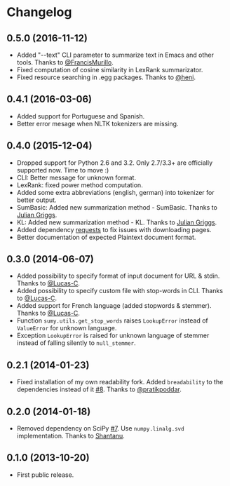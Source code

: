# Changelog

## 0.5.0 (2016-11-12)
- Added "--text" CLI parameter to summarize text in Emacs and other tools. Thanks to [@FrancisMurillo](https://github.com/FrancisMurillo).
- Fixed computation of cosine similarity in LexRank summarizator.
- Fixed resource searching in .egg packages. Thanks to [@heni](https://github.com/heni).

## 0.4.1 (2016-03-06)
- Added support for Portuguese and Spanish.
- Better error mesage when NLTK tokenizers are missing.

## 0.4.0 (2015-12-04)
-   Dropped support for Python 2.6 and 3.2. Only 2.7/3.3+ are officially supported now. Time to move :)
-   CLI: Better message for unknown format.
-   LexRank: fixed power method computation.
-   Added some extra abbreviations (english, german) into tokenizer for better output.
-   SumBasic: Added new summarization method - SumBasic. Thanks to [Julian Griggs](https://github.com/JulianGriggs).
-   KL: Added new summarization method - KL. Thanks to [Julian Griggs](https://github.com/JulianGriggs).
-   Added dependency [requests](http://docs.python-requests.org/en/latest/) to fix issues with downloading pages.
-   Better documentation of expected Plaintext document format.

## 0.3.0 (2014-06-07)
-   Added possibility to specify format of input document for URL & stdin. Thanks to [@Lucas-C](https://github.com/Lucas-C).
-   Added possibility to specify custom file with stop-words in CLI. Thanks to [@Lucas-C](https://github.com/Lucas-C).
-   Added support for French language (added stopwords & stemmer). Thanks to [@Lucas-C](https://github.com/Lucas-C).
-   Function `sumy.utils.get_stop_words` raises `LookupError` instead of `ValueError` for unknown language.
-   Exception `LookupError` is raised for unknown language of stemmer instead of falling silently to `null_stemmer`.

## 0.2.1 (2014-01-23)
-   Fixed installation of my own readability fork. Added `breadability` to the dependencies instead of it [#8](https://github.com/miso-belica/sumy/issues/8).
    Thanks to [@pratikpoddar](https://github.com/pratikpoddar).

## 0.2.0 (2014-01-18)
-   Removed dependency on SciPy [#7](https://github.com/miso-belica/sumy/pull/7). Use `numpy.linalg.svd` implementation.
    Thanks to [Shantanu](https://github.com/baali).

## 0.1.0 (2013-10-20)
-   First public release.
